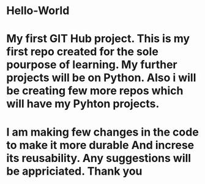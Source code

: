 # Hello-World
My first GIT Hub project.
This is my first repo created for the sole pourpose of learning.
My further projects will be on Python.
Also i will be creating few more repos which will have my Pyhton projects.
=============================================

I am making few changes in the code to make it more durable
And increse its reusability.
Any suggestions will be appriciated.
Thank you
=============================================
